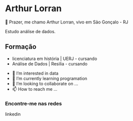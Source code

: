 # Arthur Lorran

👋 Prazer, me chamo Arthur Lorran, vivo em São Gonçalo - RJ

Estudo análise de dados.

## Formação

* licenciatura em história | UERJ - cursando
* Análise de Dados | Resilia - cursando

- 👀 I’m interested in data
- 🌱 I’m currently learning programation
- 💞️ I’m looking to collaborate on ...
- 📫 How to reach me ...

### Encontre-me nas redes 
linkedin
<!---
arthurlorran1/arthurlorran1 is a ✨ special ✨ repository because its `README.md` (this file) appears on your GitHub profile.
You can click the Preview link to take a look at your changes.
--->
